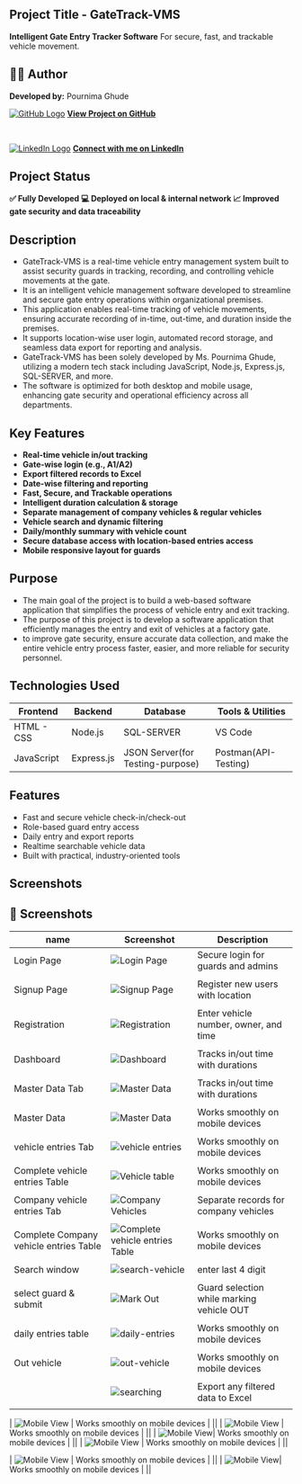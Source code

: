 ## Project Title - GateTrack-VMS
**Intelligent Gate Entry Tracker Software** For secure, fast, and trackable vehicle movement.

## 👩‍💻 Author  
**Developed by:** Pournima Ghude

[![GitHub Logo](https://img.icons8.com/ios-filled/30/000000/github.png)](https://github.com/pournimaghude/GateTrack-VMS)
**[View Project on GitHub](https://github.com/pournimaghude/GateTrack-VMS)**

<br>

[![LinkedIn Logo](https://img.icons8.com/color/30/000000/linkedin.png)](https://www.linkedin.com/in/pournima-ghude)
**[Connect with me on LinkedIn](https://www.linkedin.com/in/pournima-ghude)**

## Project Status 
**✅ Fully Developed 💻 Deployed on local & internal network  📈 Improved gate security and data traceability**

## Description
- GateTrack-VMS is a real-time vehicle entry management system built to assist security guards in tracking, recording, and controlling vehicle movements at the gate.
- It is an intelligent vehicle management software developed to streamline and secure gate entry operations within organizational premises.
- This application enables real-time tracking of vehicle movements, ensuring accurate recording of in-time, out-time, and duration inside the premises.
- It supports location-wise user login, automated record storage, and seamless data export for reporting and analysis.
- GateTrack-VMS has been solely developed by Ms. Pournima Ghude, utilizing a modern tech stack including JavaScript, Node.js, Express.js, SQL-SERVER, and more.
- The software is optimized for both desktop and mobile usage, enhancing gate security and operational efficiency across all departments.

## Key Features
- **Real-time vehicle in/out tracking**
- **Gate-wise login (e.g., A1/A2)**
- **Export filtered records to Excel**
- **Date-wise filtering and reporting**
- **Fast, Secure, and Trackable operations**
- **Intelligent duration calculation & storage**
- **Separate management of company vehicles & regular vehicles**
- **Vehicle search and dynamic filtering**
- **Daily/monthly summary with vehicle count**
- **Secure database access with location-based entries access**
- **Mobile responsive layout for guards**

## Purpose
- The main goal of the project is to build a web-based software application that simplifies the process of vehicle entry and exit tracking.
- The purpose of this project is to develop a software application that efficiently manages the entry and exit of vehicles at a factory gate.
- to improve gate security, ensure accurate data collection, and make the entire vehicle entry process faster, easier, and more reliable for security personnel.

## Technologies Used

| Frontend                     | Backend                 | Database | Tools & Utilities        |
|-----------------------------|--------------------------|----------|--------------------------|
| HTML - CSS        | Node.js        |  SQL-SERVER    | VS Code |
JavaScript | Express.js     | JSON Server(for Testing-purpose) |  Postman(API-Testing)|


##  Features

-  Fast and secure vehicle check-in/check-out
-  Role-based guard entry access
-  Daily entry and export reports
-  Realtime searchable vehicle data
-  Built with practical, industry-oriented tools

## Screenshots

## 📸 Screenshots

|name | Screenshot | Description |
|---|------------|-------------|
|Login Page|![Login Page](https://github.com/user-attachments/assets/6c20f8ac-b417-4a38-9ca0-892303ef3ce5) | Secure login for guards and admins |
||
|Signup Page| ![Signup Page](https://github.com/user-attachments/assets/696fbe1b-3929-4b67-95d8-676474520498) | Register new users with location |
||
|Registration| ![Registration](https://github.com/user-attachments/assets/063177f3-7d31-431a-b8c6-607d6f57e17d) | Enter vehicle number, owner, and time |
||
|Dashboard| ![Dashboard](https://github.com/user-attachments/assets/a26c6d3d-ea1f-408a-a2b4-bf4b76b2bd25) | Tracks in/out time with durations |
||
|Master Data Tab| ![Master Data](https://github.com/user-attachments/assets/d8727ddc-ad9e-4f27-aa7e-70e409b72e57) | Tracks in/out time with durations |
||
|Master Data| ![Master Data](https://github.com/user-attachments/assets/f7fcc5ea-a197-44fe-bb08-3acccc36e5d5)| Works smoothly on mobile devices |
||
|vehicle entries Tab| ![vehicle entries](https://github.com/user-attachments/assets/58276cd2-adc2-45c3-8a6d-dc6e727eb492) | Works smoothly on mobile devices |
||
|Complete vehicle entries Table| ![Vehicle table](https://github.com/user-attachments/assets/4b6025a4-fb13-4d05-8b31-04239d7fa87e) | Works smoothly on mobile devices |
||
|Company vehicle entries Tab| ![Company Vehicles](https://github.com/user-attachments/assets/22164799-11f9-4cbf-9204-a51a73590912) | Separate records for company vehicles |
||
|Complete Company vehicle entries Table| ![Complete vehicle entries Table](https://github.com/user-attachments/assets/88a890ae-f4e1-4d52-94b3-2996afaa0315) | Works smoothly on mobile devices |
||
|Search window |![search-vehicle](https://github.com/user-attachments/assets/0fb8be76-e895-4209-8f8a-d017bfff394e) |enter last 4 digit |
||
|select guard & submit| ![Mark Out](https://github.com/user-attachments/assets/2412905b-bb16-43b4-94c0-fb6240241de6) | Guard selection while marking vehicle OUT |
||
|daily entries table |![daily-entries](https://github.com/user-attachments/assets/78a14486-745b-4213-a60b-ca8947f63b4a) | Works smoothly on mobile devices |
||
| Out vehicle|![out-vehicle](https://github.com/user-attachments/assets/cab19c85-8108-4ab7-b2ac-3250cd60dfed) | Works smoothly on mobile devices |
||
||![searching](https://github.com/user-attachments/assets/4d361318-d85c-48f3-928a-28b2dd9eb061) | Export any filtered data to Excel |
||

| ![Mobile View](https://github.com/user-attachments/assets/4cf4d7ed-67ff-430e-81c2-603dfc04c9d6) | Works smoothly on mobile devices |
||
| ![Mobile View](https://github.com/user-attachments/assets/fa89b88d-eb9f-4cad-9368-7bcd047a44f9) | Works smoothly on mobile devices |
||
| ![Mobile View](https://github.com/user-attachments/assets/a93e13f6-0d94-4497-8127-db536fe3649a)| Works smoothly on mobile devices |
||
| ![Mobile View](https://github.com/user-attachments/assets/c1dbd63d-e711-4d28-872b-0e683ed2ee5c) | Works smoothly on mobile devices |
||

| ![Mobile View](https://github.com/user-attachments/assets/9ea3d32b-1022-4873-baf6-08c1cc3ef4a1) | Works smoothly on mobile devices |
||
| ![Mobile View](https://github.com/user-attachments/assets/990173ab-a17b-4a27-9ab1-5447d489f217)| Works smoothly on mobile devices |
||

















